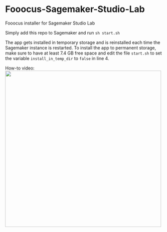 # Fooocus-Sagemaker-Studio-Lab
Fooocus installer for Sagemaker Studio Lab

Simply add this repo to Sagemaker and run `sh start.sh`

The app gets installed in temporary storage and is reinstalled each time the Sagemaker instance is restarted. To install the app to permanent storage, make sure to have at least 7.4 GB free space and edit the file `start.sh` to set the variable `install_in_temp_dir` to `false` in line 4.

How-to video:  
<a href="https://youtu.be/lzBlCA-QWdA"><img src="https://i3.ytimg.com/vi/lzBlCA-QWdA/maxresdefault.jpg" width=500) /></a>
